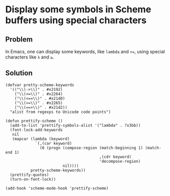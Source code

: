 # Display some symbols in Scheme buffers using special characters

## Problem

In Emacs, one can display some keywords, like `lambda` and `>=`, using
special characters like `λ` and `≥`.

## Solution

```Emacs-Lisp
(defvar pretty-scheme-keywords
  '(("\\(->\\)" . #x2192)
    ("\\(<=\\)" . #x2264)
    ("\\(<==\\)" . #x21d0)
    ("\\(>=\\)" . #x2265)
    ("\\(==>\\)" . #x21d2))
  "alist from regexps to Unicode code points")

(defun prettify-scheme ()
  (add-to-list 'prettify-symbols-alist '("lambda" . ?x3bb))
  (font-lock-add-keywords
   nil
   (mapcar (lambda (keyword)
             `(,(car keyword)
               (0 (progn (compose-region (match-beginning 1) (match-end 1)
                                         ,(cdr keyword)
                                         'decompose-region)
                         nil))))
           pretty-scheme-keywords))
  (prettify-quotes)
  (turn-on-font-lock))

(add-hook 'scheme-mode-hook 'prettify-scheme)
```